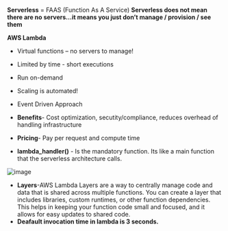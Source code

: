 **Serverless** = FAAS (Function As A Service)
**Serverless does not mean there are no servers…it means you just don’t manage / provision / see them**

**AWS Lambda**
- Virtual functions – no servers to manage!
- Limited by time - short executions
- Run on-demand
- Scaling is automated!
- Event Driven Approach
  
- **Benefits**- Cost optimization, secutity/compliance, reduces overhead of handling infrastructure
- **Pricing**- Pay per request and compute time
- **lambda_handler()** - Is the mandatory function. Its like a main function that the serverless architecture calls.

![image](https://github.com/muppin/mastering-DevOps/assets/56094875/b6877d2d-a8dd-4d2d-b4a3-32392d8896db)

- **Layers**-AWS Lambda Layers are a way to centrally manage code and data that is shared across multiple functions. You can create a layer that includes libraries, custom runtimes, or other function dependencies. This helps in keeping your function code small and focused, and it allows for easy updates to shared code.
- **Deafault invocation time in lambda is 3 seconds.**

